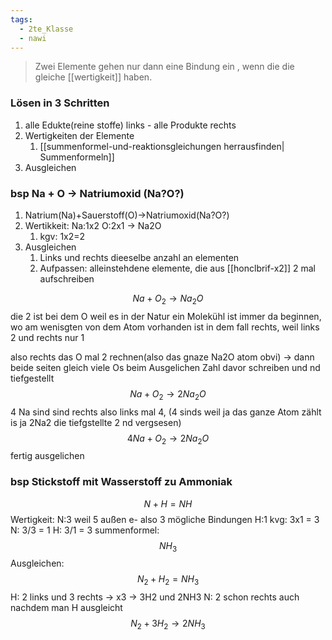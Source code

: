 ```yaml
---
tags:
  - 2te_Klasse
  - nawi
---
```

> Zwei Elemente gehen nur dann eine Bindung ein , wenn die die gleiche [[wertigkeit]] haben.

### Lösen in 3 Schritten

1. alle Edukte(reine stoffe) links - alle Produkte rechts
2. Wertigkeiten der Elemente
	1. [[summenformel-und-reaktionsgleichungen herrausfinden| Summenformeln]]
3. Ausgleichen



### bsp Na + O → Natriumoxid (Na?O?)

1. Natrium(Na)+Sauerstoff(O)→Natriumoxid(Na?O?)
2. Wertikkeit: Na:1x2 O:2x1 → Na2O
	1. kgv: 1x2=2
3. Ausgleichen 
	1. Links und rechts dieeselbe anzahl an elementen
	2. Aufpassen: alleinstehdene elemente, die aus [[honclbrif-x2]] 2 mal aufschreiben
	


$$Na+O_{2}→Na_{2}O$$
die 2 ist bei dem O weil es in der Natur ein Molekühl ist
immer da beginnen, wo am wenisgten von dem Atom vorhanden ist
in dem fall rechts, weil links 2 und rechts nur 1 

also rechts das O mal 2 rechnen(also das gnaze Na2O atom obvi) → dann beide seiten gleich viele Os
beim Ausgelichen Zahl davor schreiben und nd tiefgestellt 
$$Na+O_{2}→2Na_{2}O$$
4 Na sind sind rechts also links mal 4, (4 sinds weil ja das ganze Atom zählt is ja 2Na2 die tiefgstellte 2 nd vergsesen)
$$4Na+O_{2}→2Na_{2}O$$
fertig ausgelichen

### bsp Stickstoff mit Wasserstoff zu Ammoniak
$$N+H=NH$$
Wertigkeit: 
N:3 weil 5 außen e- also 3 mögliche Bindungen
H:1
kvg: 3x1 = 3
N: 3/3 = 1
H: 3/1 = 3
summenformel:$$NH_{3}$$
Ausgleichen:
$$N_{2}+H_{2}=NH_{3}$$
H: 2 links und 3 rechts → x3 → 3H2 und 2NH3
N: 2 schon rechts auch nachdem man H ausgleicht
$$N_{2}+3H_{2}→2NH_{3}$$
